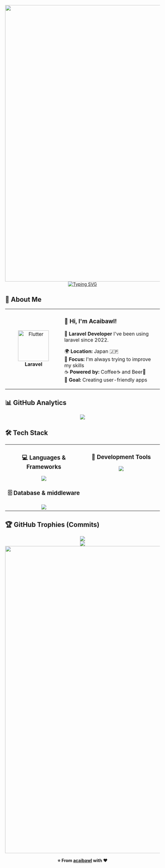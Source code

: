 <div align="center">
  <img src="https://user-images.githubusercontent.com/74038190/212284100-561aa473-3905-4a80-b561-0d28506553ee.gif" width="900">
</div>

<div align="center">
  <a href="https://git.io/typing-svg"><img src="https://readme-typing-svg.herokuapp.com?font=Fira+Code&pause=1000&width=435&lines=Hello+There!;I'm+a+developer+using+Laravel." alt="Typing SVG" /></a>
</div>

## 🌟 **About Me**

<div align="center">

<table>
<tr>
<td width="200" align="center">
<img src="https://skillicons.dev/icons?i=laravel" width="100" height="100" alt="Flutter" />
<br><strong>Laravel</strong>
</td>
<td width="400" align="left">

### 👋 **Hi, I'm Acaibawl!**
🚀 **Laravel Developer** I've been using laravel since 2022.

🌍 **Location:** Japan 🇯🇵  
💼 **Focus:** I'm always trying to improve my skills  
☕ **Powered by:** Coffee☕️ and Beer🍺  
🎯 **Goal:** Creating user-friendly apps  

</td>
</tr>
</table>

</div>

## 📊 **GitHub Analytics**

<div align="center">
  <img src="https://github-readme-activity-graph.vercel.app/graph?username=acaibawl&custom_title=User's%20GitHub%20Activity%20Graph&bg_color=0d1117&color=58a6ff&line=58a6ff&point=58a6ff&area=true&hide_border=true" />
</div>

## 🛠️ **Tech Stack**

<table align="center">
<tr>
<td width="50%" align="center" valign="top">

### 💻  **Languages & Frameworks**
<img src="https://skillicons.dev/icons?i=php,laravel,vue,vuetify,nuxt,js,ts,html,css" />

### 🗄️  **Database & middleware**
<img src="https://skillicons.dev/icons?i=mysql,postgresql,redis,docker" />

</td>
<td width="50%" align="center" valign="top">
  
### 🔧  **Development Tools**
<img src="https://skillicons.dev/icons?i=phpstorm,vscode,git,github,postman" />

</td>
</tr>
</table>

## 🏆 **GitHub Trophies (Commits)**

<div align="center">
  <img src="https://github-profile-trophy.vercel.app/?username=acaibawl&theme=transparent&no-frame=true&no-bg=false&margin-w=4&column=7&rank=SECRET,SSS,SS,S,AAA,AA,A,B,C&title=Commit,Commits" />
</div>

<div align="center">
  <img src="https://capsule-render.vercel.app/api?type=waving&color=gradient&customColorList=0,2,2,5,30&height=120&section=footer&animation=twinkling" />
</div>

<div align="center">
  <img src="https://user-images.githubusercontent.com/74038190/212284115-f47cd8ff-2ffb-4b04-b5bf-4d1c14c0247f.gif" width="1000">
  
  **⭐ From [acaibawl](https://github.com/acaibawl) with ❤️**
</div>
